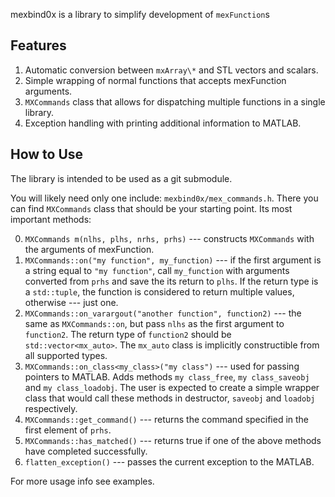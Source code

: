 mexbind0x is a library to simplify development of `mexFunction`s

Features
--------

1. Automatic conversion between `mxArray\*` and STL vectors and scalars.
2. Simple wrapping of normal functions that accepts mexFunction arguments.
3. `MXCommands` class that allows for dispatching multiple functions in a single library.
4. Exception handling with printing additional information to MATLAB.

How to Use
----------

The library is intended to be used as a git submodule.

You will likely need only one include: `mexbind0x/mex_commands.h`. There you can find `MXCommands` class that should be your starting point. Its most important methods:

0. `MXCommands m(nlhs, plhs, nrhs, prhs)` --- constructs `MXCommands` with the arguments of mexFunction.
1. `MXCommands::on("my function", my_function)` --- if the first argument is a string equal to `"my function"`, call `my_function` with arguments converted from `prhs` and save the its return to `plhs`. If the return type is a `std::tuple`, the function is considered to return multiple values, otherwise --- just one.
2. `MXCommands::on_varargout("another function", function2)` --- the same as `MXCommands::on`, but pass `nlhs` as the first argument to `function2`. The return type of `function2` should be `std::vector<mx_auto>`. The `mx_auto` class is implicitly constructible from all supported types.
3. `MXCommands::on_class<my_class>("my class")` --- used for passing pointers to MATLAB. Adds methods `my class_free`, `my class_saveobj` and `my class_loadobj`. The user is expected to create a simple wrapper class that would call these methods in destructor, `saveobj` and `loadobj` respectively.
4. `MXCommands::get_command()` --- returns the command specified in the first element of `prhs`.
5. `MXCommands::has_matched()` --- returns true if one of the above methods have completed successfully.
6. `flatten_exception()` --- passes the current exception to the MATLAB.

For more usage info see examples.
